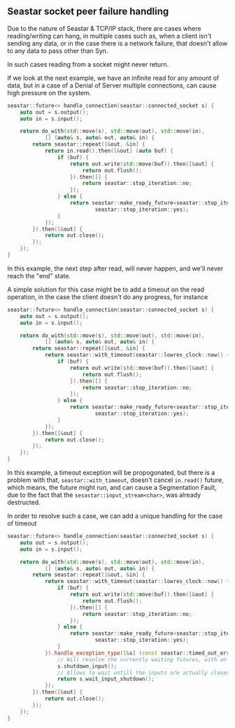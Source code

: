 Seastar socket peer failure handling
------------------------------------
Due to the nature of Seastar & TCP/IP stack, there are cases where reading/writing can hang, in multiple cases
such as, when a client isn't sending any data, or in the case there is a network failure, that doesn't allow to any data to pass other than Syn.

In such cases reading from a socket might never return.

If we look at the next example, we have an infinite read for any amount of data, but in a case of a Denial of Server multiple connections, can cause high pressure on the system. 
```cpp
seastar::future<> handle_connection(seastar::connected_socket s) {
    auto out = s.output();
    auto in = s.input();

    return do_with(std::move(s), std::move(out), std::move(in),
            [] (auto& s, auto& out, auto& in) {
        return seastar::repeat([&out, &in] {
            return in.read().then([&out] (auto buf) {
                if (buf) {
                    return out.write(std::move(buf)).then([&out] {
                        return out.flush();
                    }).then([] {
                        return seastar::stop_iteration::no;
                    });
                } else {
                    return seastar::make_ready_future<seastar::stop_iteration>(
                            seastar::stop_iteration::yes);
                }
            });
        }).then([&out] {
            return out.close();
        });
    });
}
```
In this example, the next step after read, will never happen, and we'll never reach the "end" state.

A simple solution for this case might be to add a timeout on the read operation, in the case the client doesn't do any progress, for instance 
```cpp
seastar::future<> handle_connection(seastar::connected_socket s) {
    auto out = s.output();
    auto in = s.input();

    return do_with(std::move(s), std::move(out), std::move(in),
            [] (auto& s, auto& out, auto& in) {
        return seastar::repeat([&out, &in] {
            return seastar::with_timeout(seastar::lowres_clock::now() + std::chrono::seconds(1), in.read()).then([&out] (auto buf) {
                if (buf) {
                    return out.write(std::move(buf)).then([&out] {
                        return out.flush();
                    }).then([] {
                        return seastar::stop_iteration::no;
                    });
                } else {
                    return seastar::make_ready_future<seastar::stop_iteration>(
                            seastar::stop_iteration::yes);
                }
            });
        }).then([&out] {
            return out.close();
        });
    });
}
```
In this example, a timeout exception will be propogonated, but there is a problem with that, ```seastar::with_timeout```, doesn't cancel ```in.read()``` future, which
means, the future might run, and can cause a Segmentation Fault, due to the fact that the ```sesastar::input_stream<char>```, was already destructed.

In order to resolve such a case, we can add a unique handling for the case of timeout
```cpp
seastar::future<> handle_connection(seastar::connected_socket s) {
    auto out = s.output();
    auto in = s.input();

    return do_with(std::move(s), std::move(out), std::move(in),
            [] (auto& s, auto& out, auto& in) {
        return seastar::repeat([&out, &in] {
            return seastar::with_timeout(seastar::lowres_clock::now() + std::chrono::seconds(1), in.read()).then([&out] (auto buf) {
                if (buf) {
                    return out.write(std::move(buf)).then([&out] {
                        return out.flush();
                    }).then([] {
                        return seastar::stop_iteration::no;
                    });
                } else {
                    return seastar::make_ready_future<seastar::stop_iteration>(
                            seastar::stop_iteration::yes);
                }
            }).handle_exception_type([&s] (const seastar::timed_out_error &err) {
                // Will resolve the currently waiting futures, with an exception
                s.shutdown_input();
                // Allows to wait untill the inputs are actually closed
                return s.wait_input_shutdown();
            });
        }).then([&out] {
            return out.close();
        });
    });
}
```

